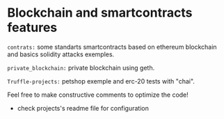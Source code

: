 # Blockchain and smartcontracts features





`contrats:` some standarts smartcontracts based on ethereum blockchain and basics solidity attacks exemples.  



`private_blockchain:` private blockchain using geth.  



`Truffle-projects:` petshop exemple and erc-20 tests with "chai".  









Feel free to make constructive comments to optimize the code!  










* check projects's readme file for configuration  


